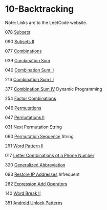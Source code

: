 # 10-Backtracking
Note: Links are to the LeetCode website.

078 [Subsets](https://leetcode.com/problems/subsets/description/)

090 [Subsets II](https://leetcode.com/problems/subsets-ii/description/)

077 [Combinations](https://leetcode.com/problems/combinations/description/)

039 [Combination Sum](https://leetcode.com/problems/combination-sum/description/)

040 [Combination Sum II](https://leetcode.com/problems/combination-sum-ii/description/)

216 [Combination Sum III](https://leetcode.com/problems/combination-sum-iii/description/)

377 [Combination Sum IV](https://leetcode.com/problems/combination-sum-iv/description/) Dynamic Programming

254 [Factor Combinations](https://leetcode.com/problems/factor-combinations/description/)

046 [Permutations](https://leetcode.com/problems/permutations/description/)

047 [Permutations II](https://leetcode.com/problems/permutations-ii/description/)

031 [Next Permutation](https://leetcode.com/problems/next-permutation/description/) String

060 [Permutation Sequence](https://leetcode.com/problems/permutation-sequence/description/) String

291 [Word Pattern II](https://leetcode.com/problems/word-pattern-ii/description/)

017 [Letter Combinations of a Phone Number](https://leetcode.com/problems/letter-combinations-of-a-phone-number/description/)

320 [Generalized Abbreviation](https://leetcode.com/problems/generalized-abbreviation/description/)

093 [Restore IP Addresses](https://leetcode.com/problems/restore-ip-addresses/description/) Infrequent

282 [Expression Add Operators](https://leetcode.com/problems/expression-add-operators/description/)

140 [Word Break II](https://leetcode.com/problems/word-break-ii/description/)

351 [Android Unlock Patterns](https://leetcode.com/problems/android-unlock-patterns/description/)
